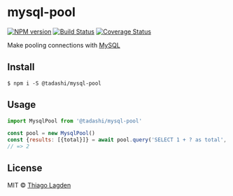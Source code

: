 # mysql-pool

[![NPM version][npm-img]][npm]
[![Build Status][ci-img]][ci]
[![Coverage Status][coveralls-img]][coveralls]

[npm-img]:         https://img.shields.io/npm/v/@tadashi/mysql-pool.svg
[npm]:             https://www.npmjs.com/package/@tadashi/mysql-pool
[ci-img]:          https://github.com/lagden/mysql-pool/actions/workflows/nodejs.yml/badge.svg
[ci]:              https://github.com/lagden/mysql-pool/actions/workflows/nodejs.yml
[coveralls-img]:   https://coveralls.io/repos/github/lagden/mysql-pool/badge.svg?branch=master
[coveralls]:       https://coveralls.io/github/lagden/mysql-pool?branch=master


Make pooling connections with [MySQL](https://github.com/mysqljs/mysql#pooling-connections)

## Install

```
$ npm i -S @tadashi/mysql-pool
```


## Usage

```js
import MysqlPool from '@tadashi/mysql-pool'

const pool = new MysqlPool()
const {results: [{total}]} = await pool.query('SELECT 1 + ? as total', [1])
// => 2
```


## License

MIT © [Thiago Lagden](http://lagden.in)
